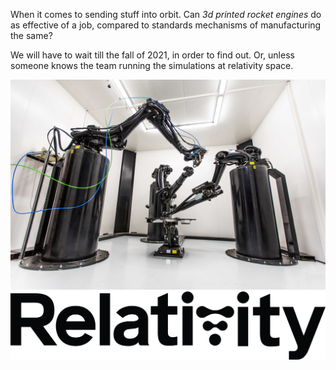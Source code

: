 When it comes to sending stuff into orbit. Can *3d printed rocket engines* do as effective of a job, compared to standards mechanisms of manufacturing the same?

We will have to wait till the fall of 2021, in order to find out. Or, unless someone knows the team running the simulations at relativity space. 

<img src="/assets/images/Relativity-stargate.jpg">

<img src="/assets/images/Relativity-space-logo.png">
